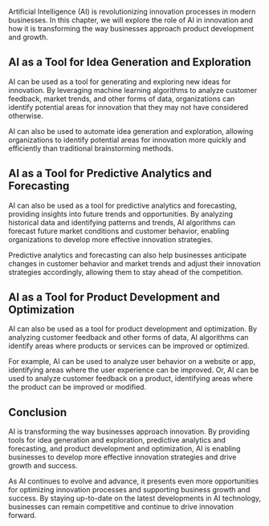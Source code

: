 

Artificial Intelligence (AI) is revolutionizing innovation processes in modern businesses. In this chapter, we will explore the role of AI in innovation and how it is transforming the way businesses approach product development and growth.

AI as a Tool for Idea Generation and Exploration
------------------------------------------------

AI can be used as a tool for generating and exploring new ideas for innovation. By leveraging machine learning algorithms to analyze customer feedback, market trends, and other forms of data, organizations can identify potential areas for innovation that they may not have considered otherwise.

AI can also be used to automate idea generation and exploration, allowing organizations to identify potential areas for innovation more quickly and efficiently than traditional brainstorming methods.

AI as a Tool for Predictive Analytics and Forecasting
-----------------------------------------------------

AI can also be used as a tool for predictive analytics and forecasting, providing insights into future trends and opportunities. By analyzing historical data and identifying patterns and trends, AI algorithms can forecast future market conditions and customer behavior, enabling organizations to develop more effective innovation strategies.

Predictive analytics and forecasting can also help businesses anticipate changes in customer behavior and market trends and adjust their innovation strategies accordingly, allowing them to stay ahead of the competition.

AI as a Tool for Product Development and Optimization
-----------------------------------------------------

AI can also be used as a tool for product development and optimization. By analyzing customer feedback and other forms of data, AI algorithms can identify areas where products or services can be improved or optimized.

For example, AI can be used to analyze user behavior on a website or app, identifying areas where the user experience can be improved. Or, AI can be used to analyze customer feedback on a product, identifying areas where the product can be improved or modified.

Conclusion
----------

AI is transforming the way businesses approach innovation. By providing tools for idea generation and exploration, predictive analytics and forecasting, and product development and optimization, AI is enabling businesses to develop more effective innovation strategies and drive growth and success.

As AI continues to evolve and advance, it presents even more opportunities for optimizing innovation processes and supporting business growth and success. By staying up-to-date on the latest developments in AI technology, businesses can remain competitive and continue to drive innovation forward.
